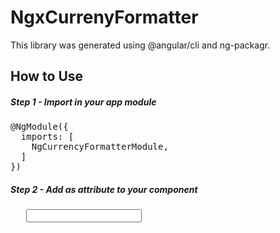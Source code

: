 # NgxCurrenyFormatter

This library was generated using @angular/cli and ng-packagr.

## How to Use

##### Step 1 - Import in your app module
<pre>
@NgModule({
  imports: [
    NgCurrencyFormatterModule,
  ]
})
</pre>

##### Step 2 - Add as attribute to your component
<pre>
   <input type="text" ngCurrencyFormatter>
</pre>



